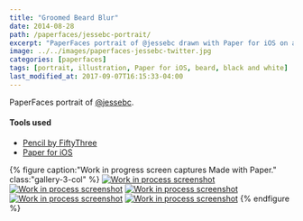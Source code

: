 ```yaml
---
title: "Groomed Beard Blur"
date: 2014-08-28
path: /paperfaces/jessebc-portrait/
excerpt: "PaperFaces portrait of @jessebc drawn with Paper for iOS on an iPad."
image: ../../images/paperfaces-jessebc-twitter.jpg
categories: [paperfaces]
tags: [portrait, illustration, Paper for iOS, beard, black and white]
last_modified_at: 2017-09-07T16:15:33-04:00
---
```


PaperFaces portrait of [@jessebc](https://twitter.com/jessebc).

#### Tools used

- [Pencil by FiftyThree](https://www.amazon.com/FiftyThree-Digital-Stylus-Pencil-iPhone/dp/B01JJBUYR4/ref=as_li_ss_tl?keywords=pencil+53&qid=1550586265&s=gateway&sr=8-3&linkCode=ll1&tag=mademist-20&linkId=0134793cb840affff60f2e45a7f64678&language=en_US)
- [Paper for iOS](https://paper.bywetransfer.com/)

{% figure caption:"Work in progress screen captures Made with Paper." class:"gallery-3-col" %}
[![Work in process screenshot](../../images/paperfaces-jessebc-process-1-600.jpg)](../../images/paperfaces-jessebc-process-1-lg.jpg) [![Work in process screenshot](../../images/paperfaces-jessebc-process-2-600.jpg)](../../images/paperfaces-jessebc-process-2-lg.jpg) [![Work in process screenshot](../../images/paperfaces-jessebc-process-3-600.jpg)](../../images/paperfaces-jessebc-process-3-lg.jpg) [![Work in process screenshot](../../images/paperfaces-jessebc-process-4-600.jpg)](../../images/paperfaces-jessebc-process-4-lg.jpg) [![Work in process screenshot](../../images/paperfaces-jessebc-process-5-600.jpg)](../../images/paperfaces-jessebc-twitter.jpg)
{% endfigure %}
